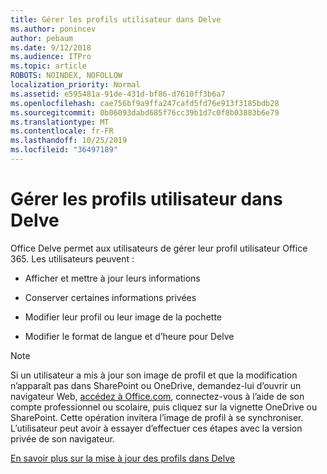 ```yaml
---
title: Gérer les profils utilisateur dans Delve
ms.author: ponincev
author: pebaum
ms.date: 9/12/2018
ms.audience: ITPro
ms.topic: article
ROBOTS: NOINDEX, NOFOLLOW
localization_priority: Normal
ms.assetid: e595481a-91de-431d-bf86-d7610ff3b6a7
ms.openlocfilehash: cae756bf9a9ffa247cafd5fd76e913f3185bdb28
ms.sourcegitcommit: 0b06093dabd685f76cc39b1d7c0f8b03883b6e79
ms.translationtype: MT
ms.contentlocale: fr-FR
ms.lasthandoff: 10/25/2019
ms.locfileid: "36497189"
---
```

# <a name="manage-user-profiles-in-delve"></a>Gérer les profils utilisateur dans Delve

Office Delve permet aux utilisateurs de gérer leur profil utilisateur Office 365. Les utilisateurs peuvent :
  
- Afficher et mettre à jour leurs informations
    
- Conserver certaines informations privées
    
- Modifier leur profil ou leur image de la pochette
    
- Modifier le format de langue et d’heure pour Delve
    
> [!NOTE]
> Si un utilisateur a mis à jour son image de profil et que la modification n’apparaît pas dans SharePoint ou OneDrive, demandez-lui d’ouvrir un navigateur Web, [accédez à Office.com](https://www.office.com), connectez-vous à l’aide de son compte professionnel ou scolaire, puis cliquez sur la vignette OneDrive ou SharePoint. Cette opération invitera l’image de profil à se synchroniser. L’utilisateur peut avoir à essayer d’effectuer ces étapes avec la version privée de son navigateur. 
  
[En savoir plus sur la mise à jour des profils dans Delve](https://go.microsoft.com/fwlink/?linkid=735070)
  

